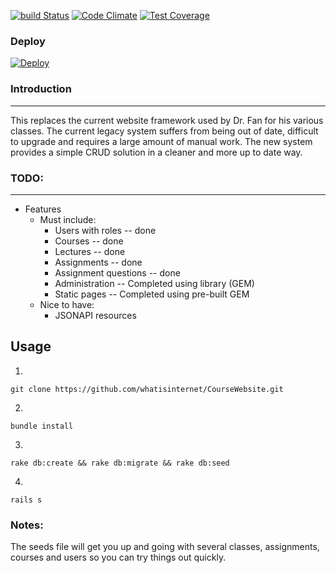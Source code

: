 [![build
Status](https://travis-ci.org/whatisinternet/CourseWebsite.svg?branch=master)](https://travis-ci.org/whatisinternet/CourseWebsite)
[![Code
Climate](https://codeclimate.com/github/whatisinternet/CourseWebsite/badges/gpa.svg)](https://codeclimate.com/github/whatisinternet/CourseWebsite)
[![Test
Coverage](https://codeclimate.com/github/whatisinternet/CourseWebsite/badges/coverage.svg)](https://codeclimate.com/github/whatisinternet/CourseWebsite)

### Deploy
[![Deploy](https://www.herokucdn.com/deploy/button.png)](https://heroku.com/deploy)

### Introduction
----------------
This replaces the current website framework used by Dr. Fan for his various
classes. The current legacy system suffers from being out of date, difficult to
upgrade and requires a large amount of manual work. The new system provides a
simple CRUD solution in a cleaner and more up to date way.

### TODO:
----------------
  - Features
    - Must include:
      - Users with roles -- done
      - Courses -- done
      - Lectures -- done
      - Assignments -- done
      - Assignment questions -- done
      - Administration -- Completed using library (GEM)
      - Static pages -- Completed using pre-built GEM
    - Nice to have:
      - JSONAPI resources

## Usage

1.
  ```
  git clone https://github.com/whatisinternet/CourseWebsite.git
  ```
2.
  ```
  bundle install
  ```
3.
  ```
  rake db:create && rake db:migrate && rake db:seed
  ```
4.
  ```
  rails s
  ```

### Notes:

The seeds file will get you up and going with several classes, assignments,
courses and users so you can try things out quickly.
